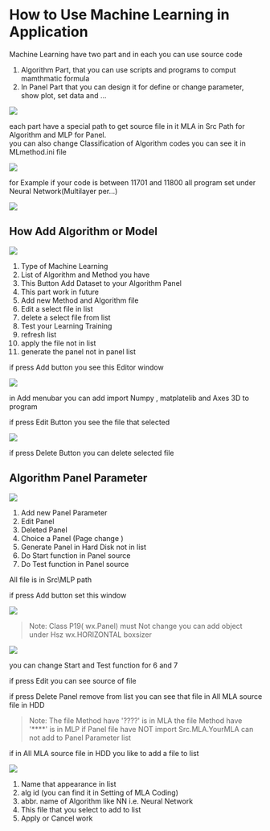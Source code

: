 How to Use Machine Learning in Application
==========================================

Machine Learning have two part and in each you can use source code 
1. Algorithm Part, that you can use scripts and programs to comput mamthmatic formula
2. In Panel Part that you can design it for define or change parameter, show plot, set data and ...

![](images/7/ml1.jpg)

each part have a special path to get source file in it 
MLA in Src Path for Algorithm and MLP for Panel.  
you can also change Classification of Algorithm codes you can see it in MLmethod.ini file  

![](images/7/mllst.jpg)


for Example if your code is between 11701 and 11800
all program set under Neural Network(Multilayer per...)

![](images/7/ml2smpl1.jpg)


How Add Algorithm or Model 
--------------------------
![](images/7/ml3a-1.jpg)

1. Type of Machine Learning
2. List of Algorithm and Method you have
3. This Button Add Dataset to your Algorithm Panel
4. This part work in future
5. Add new Method and Algorithm file
6. Edit a select file in list
7. delete a select file from list
8. Test your Learning Training
9. refresh list
10. apply the file not in list
11. generate the panel not in panel list

if press Add button you see this Editor window

![](images/7/ml3add.jpg)

in Add menubar you can add import Numpy , matplatelib and Axes 3D to program

if press Edit Button you see the file that selected

![](images/7/ml3edt.jpg)

if press Delete Button you can delete selected file



Algorithm Panel Parameter
-------------------------
![](images/7/ml4pnl1-1.jpg)

1. Add new Panel Parameter
2. Edit Panel
3. Deleted Panel 
4. Choice a Panel (Page change )
5. Generate Panel in Hard Disk not in list
6. Do Start function in Panel source
7. Do Test function in Panel source

All file is in Src\MLP path

if press Add button set this window

![](images/7/ml4apnl1.jpg)

> Note: Class P19( wx.Panel) must Not change
> you can add object under Hsz wx.HORIZONTAL boxsizer

![](images/7/ml4apnl2.jpg)

you can change Start and Test function for 6 and 7

if press Edit you can see source of file

if press Delete Panel remove from list 
you can see that file in All MLA source file in HDD

> Note: The file Method have '????' is in MLA
> the file Method have '****' is in MLP
> if Panel file have NOT import Src.MLA.YourMLA
> can not add to Panel Parameter list

if in All MLA source file in HDD you like to add a file to list

![](images/7/ml5admla1-1.jpg)

1. Name that appearance in list
2. alg id (you can find it in Setting of MLA Coding)
3. abbr. name of Algorithm like NN i.e. Neural Network
4. This file that you select to add to list
5. Apply or Cancel work

